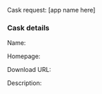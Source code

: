 Cask request: [app name here]
### Cask details

<!-- Please fill out as much as possible. Before you do, note **we cannot support Mac App Store-only apps**. -->

Name:

Homepage:

Download URL:

Description:

